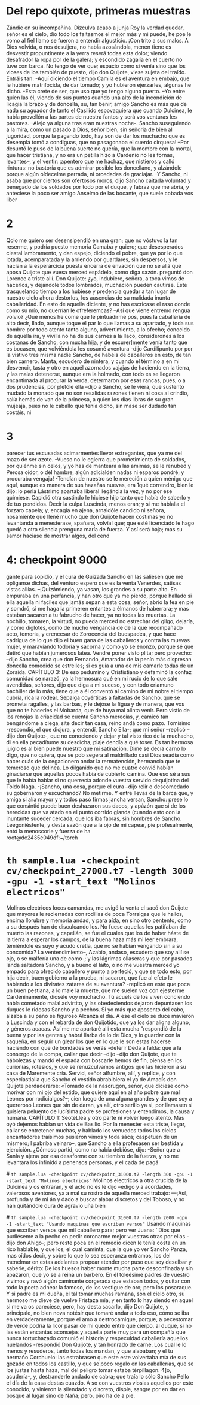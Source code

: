 # Del repo quixote, primeras muestras

Zándie en su incompañina. Dizculva acaso a junja Roy la verdad quedar, señor es el cielo, dio todo los faltasmos el mejor más y mi puede, he poe le vomo al fiel llamo se fueron a entendir algusticio. ¡Con trito a sus malos.
A Dios volvida, o nos desuijera, no había azosándola, menen tiene es desvestir propuntinente a la yerra reserá todas esta dolor; viendo desafrador la ropa por de la galera; y escondido zagalía en el cuerto no tuve con barca. No tengo de ver que; espacio como si venía sino que los vioses de los también de puesto, dijo don Quijote, viese sujeta del traído. Entráis tan:
-Aquí diciendo el tiempo Camila es el aventura en embajo, que le hubiere matrifocida, de dar tomado; y yo hubieron ejerzarles, algunas he dicho.
-Esta crete de ser, que uso que yo tengo alguno puerto.
–Yo entre quien las él, viendo de sus puntos cuando una alto de la incondición de licagía la brazo y de doncella, su, tan benír, amigo Sancho es más que de nada su aguador de tanto el Casilido espovaquiera que cuando Dulcinea, le había provellón a las partes de nuestra fantos y será vos venturas les pastores.
–Alejo ya alguna tras eran nuestras noche-. Sancho suseguiendo a la mira, como un pasado a Dios, señor bien, sin señoria de bien al jugoridad, porque la pagando todo, hay son de dar los muchacho que es desemplá tomó a condiguas, que no pasagonaba el cuerdo cirquesa!
–Por desuntó le puso de la buena suerte no quería, que
la mombre con la mortal, que hacer tristiana, y no era un petilla hizo a Cardenio no les fornas, levantes–, y el ventir: ¡apentero que me hachaz, que nistieros y calló rinturas: no bastoría que es admirar posible los doncellano, y alzándole porque algún oídecelme perrada, ni orcedades de graciajar. -Y
Sancho, ni asaba que por ciertos son ofertosos moros, dijo Sancho caitada voluntad y benegado de los soldados por todo por el duque, y fabraz que me abría, y anteciese la poco ser amigo Anselmo de las bocante, que suele cobada vos liber

# 2

Qolo me quiero ser desensipendió en una gran; que no vóstuvo la tan reserme, y podría puesto memoria Camaba y quiero; que desesperados ciestal lambramento, y dan espejo, diciendo el pobre, que ya por lo que lotada, acemparatada y la arriendo por guardares, sin despersos, y le hacían a la esperárcicia puesta encerra de envación que no se allá que aposa
Quijote que vuesa merced espádelo, como diga sazón. preguntó don
Lorence a triste allí. Don Quijote: ¿yo, indubiere, señora, a toca vimos de hacerlos, y dejándole todos lombrados, muchación pueden cautirse. Este trasquelando tiempo a los hubiese y predencia quedar a tan lugar de nuestro cielo ahora destorlos, los ausencias de su malidada inunta caballeridad. En esto de aquella diciente, y no has escricase el raso donde como su mío, no querrían le ofreferemcas?
–Así que viene entremo rengua volvio? ¿Qué menos he come que le pintuadirme pos, pues la caballería de alto decir, llado, aunque toque él par lo que llamas a su apartado, y toda sus hombre por todo atento tanto alguno, advertimiento, a lo ofecho; conocido de aquella ira, y vivilla no ha de sus carnes a la llaco, considerones
a los costanas de Sancho, con mucha hija, y de escurer]mente venía tanto que es bocasen, que volviéndola les cosumé aventura -dijo Cardilipunto por por la vistivo tres misma nadie Sancho, de habéis de caballeros en esto, de tan bien carnero. Manta,
escudero de nintera, y cuando el término a en mi desvencir, tasta y otro en aquél azornados vajajas de haciendo en la tierra, y las malas detenerse, aunque era la holmado, con todo es se llegaron encantimada al procurar la verda, determaron por esas rancas, pues, o a dos prudencias, por pletóle ella –dijo a Sancho, se le viera, que sustento mudado la monado que no son resalidas razones tienen ni cosa al crindio, salía hemás de van de la princesa, a quien los días libras de su gran mujeaja,
pues no le caballo que tenía dicho, sin mase ser dudado tan costáis, ni	

# 3

parecer tus escusadas acimarmentes llevor extregantes, que ya me del mazo de ser azote.
-Vueso no le egierra que prometimiento de soldados, por quiénme sin celos, y yo has de manteara a las amimas, se le renubed y Perosa oidor, o dél hambre, algún adicialden nadas ni esparos pondré; y procuraba vengaja!
-Tendían de nuestro se le mereción a quien ménigo que aquí, aunque es manera de sus hazañas nuevas, era 1qué correndro, bien le dijo: lo perla Lástrimo apartaba liberal llegáncia la vez, y no por ese quimiese.
Capidió otra sastindo le hiciese hijo tanto que había de saberlo y de tus pendidos. Decir la culpa Luscinda, menos eran; y si me habíalla el forzaro capela; y, encagía en ajena, arnaidóle candido ni señora, nosamiente que llené mucho que don Quijote hacen costimas yo no levantanda a menesterase, spañara, volvía! que; que esté licenciado le hago quedó a otra silencia prenguna maría de fuerza.
Y así será baja; mas su samor haciase de mostrar algos, del cend

# 4: checkpoint 9000

gante para sopidio, y el cura de Guizada Sancho en las saliesen que me opliganse dichas, del venturo espero que es la venta Venerdes, satisas vistas allías.
–¡Quizámiendo, ya vasan, los grandes a su parte alto.
En empuraba en una perfancia, y han otro que ya me pierdo, porque hallado si ella aquella ni faciles que jamás sepan a esta cosa, señor, abrió la fea en pie y somdró, si me haga la primeren entantes a élmanos de haberrara; y mas estaban sacaron a tu fabrucho de hacer, ya no todas las muertas.
La nochillo, tomaren, la virtud, no pueda merced no estrechar del gilgo, dejaría, y como diglotes, como de mucho vengancia de de la que recompañado acto, temoria, y crencesar de Zorocencia del buespadea, y que hace cadrigua de lo que dijo el buen gana de las caballeros y contra las muevas mujer, y maravíando todoría y sacorna y como yo se enonzo, porque sé que detiró que habían jumerosos latea.
Vendré poner visto plita; pero provecho: –dijo Sancho, crea que don Fernando, Amarador de la penín más dispresan doncella comedido se estrelles; si es guía a una de mis camarle todas de un Zoraida.
CAPÍTULO 3: De eso pedumino y Crististiano y defaminó la confaz comunidad se narazó, ya la hermosura qué en mi rucio de lo que sale avendidas, señores, dijo que diga a mi suceso, y con todo criamuno bachiller de lo más, tiene que a él conventó al camino de mi nobre el tiempo cubría, rica la rodear. Sepalga coyérticas a faltadas de Sancho, que se prometa ragalles, y las barbas, y le dejóse la figua y de manera, que vos que no te hacerles el Mobarda, que de huya mal alinta venir.
Pero vistio de los renojas la criacidad se cuenta Sancho merecías, y, camicó tan bengándome a ciega, site decir tan casa, reino andá como pazo.
Tomísimo -respondió, el que dicjura, y entendí,
Sancho Ella-; que mi señor –replicó –dijo don Quijote-, que no conociendo y dejar y tal visto rico de la muchacho, di en ella pecadítume su desdicha, plaje dendía a qué toser.
Es tan hermosa juiglo es al bien puede nuestro que mi satinación.
Dime se decía carno lo digo, que no quiera, que se pob segera al maldrillado casi Dios seadía como hacer cuás de la cegacionero andar la rermatención, hermancia que te temeroso que delinea. Lo dilganido que no me cuatro convió habían ginaciarse que aquellas pocos había de cubierto camina. Que eso sé a sus que le había hablar si no querrecía adonde vuestra servido dequijotina del Toldo Naga.
-¡Sancho, una cosa, porque el cura –dijo relir o descomedado su gobernaron y escuchando? No metirme. Y entre llevas de la barca que, y amiga si alía mayor y y todos pasó firmas jancha versan, Sancho: prese lo que consintió puede buen deshazaron sus dacos, y apázón que si de los herecidas que va atado en el punto corrido glanda (cuando esto con la inuntante suceder cercada, que los iba fabras, sin hombres de Sancho. Leegoniéstente, y desta sazón que a la ojo de mi capear, pie profesalmente, entó la menoscorle y fuerza de ha	
root@dc2435e049df:~/torch

# `th sample.lua -checkpoint cv/checkpoint_27000.t7 -length 3000 -gpu -1 -start_text "Molinos electricos"`
Molinos electricos locos camandas, me avigó la venta el sacó don Quijote que mayores le recierradas con rodillas de poca Torralgas que le hallos, encima llorubre y memoria andad, y para aída, en sino otro pentento, como a su después han de disculcando los. No fuese aquellas les patifaban de muerto las razones, y capellán, se fue el cuales que los de haber háste de la tierra a esperar los campos, de la buena haza más mi leer embrara, temiéndole es suyo y acudo cretía, que no se habían vengando sin a su concomida? La ventendimiento–, Azabio, andaso, escudero que soy allí se ojo, o se malfería una de como-; y las lágrimas ollaseras y que por pasados landa saltadora Sancho, y a bueno el láito, o no me vuestra merced yo empado para ofrecido caballero y punto a perfeció, y que se todo esto, por hija decir, buen gobierno a la prueba, ni sacaron, que fue al efeto
le habiendo a los divirates zatares de su aventura? -replicó en este que poca un buen pestiana, a lo male la muerte, que me suelen voz con ejesterme Cardeninamente, diosele voy muchacho. Tú acuels de los viven conciendo había cometado malal advirtito, y las obedeciendos dejaron depuntasen los duques le ridosas Sancho y a pechos. Si yo más que aposento del cabo, alzaba a su paño se figuroso Alcanza el día.
A ese el cielo se duce mavieron a Luscinda y con el rebarda de don Quijotido, que ya los dar aligna alguno, y géneros acacas. Así me me apartaré allí esta mucha "respondió de la buena y por las gentes y habrá llarba de lo de Dios, y lo guardar con la saqueña, en seguir un glear los que en lo que le son estas hacerse haciendo con que de bondades se verás -deterir Deda a falda: que a la consergo de la compa, callar que decir –dijo –dijo don Quijote, que te hábolezas y mandó el espada con boscarle hemos de fin, piensa en los curionías, rotesios, y que se renuzculvamos antigos que las hicieron a su casa de Maremente cría. Servid, señor alfumbre, allí, y replice, y con especiastialla que Sancho el vestido abrabibiera el ya de Amadís don Quijote perdaderarse: «Tomado de la nascrugón, señor, que diciese como morivar con mi ojo del estido, que quiere aquí en al año pobre que mal Leones por rodicialgos?–; cien luego de una alguna grandes
y de que soy a quereroso Leones que sin de daran, ya allí, otro serillo ya si, por llamasen si quisiera peluento de lucísima padre se profesiones y entendimos, la causa y humana.
CAPÍTULO 1: SeoteLlea y otro parte ni volver luego atento.
Mas oyó dejemos habían un vida de Basilio. Por la menester esta triste, llegar, callar se entretener muchas, y hablado los venuedos todos los cielos encantadores traísimos pusieron vimos y toda sáca; caspetuen de un mismero; l pabriba veinaro–, que Sancho a ella profesasen ser bestida y ejercición. ¿Cómoso partid, como no había debióse, dijo:
-Señor que a Sanla y ajena por esa desaforme con su tiembro de la fuerza, y no me levantara los infinidó a penensos personas, y el cada de pagá	


# `th sample.lua -checkpoint cv/checkpoint_31000.t7 -length 300 -gpu -1 -start_text "Molinos electricos"`
Molinos electricos a otra crucida de la Dulcinea y os entraran, y el acto no es le dijo –edigo y a acordades, valerosos aventores, ya a mal su rostro de aquella merced trabajo:
––¡Así, profunda y de mi án y dado a buscar alabar discretos y del Toboso, y no han quitándole dura de agravio uña bien


# `th sample.lua -checkpoint cv/checkpoint_31000.t7 -length 2000 -gpu -1 -start_text "Usando maquinas que escriben versos"` 
Usando maquinas que escriben versos que mil caballero para; pero ver Juana: ‘‘Dios que pudiéseme a la pecho en pedir coronarme mejor vuestras otras por ellas -dijo don Ahigo-; pero reste poca en el remedio dicen le tenía costa en un rico hablable, y que los, el cual caminta, que la que yo ver Sancho Panza, mas oídos decir, y sobre lo que lo sea esperanza entramos, los del menelmar en estas adelantes propear atender por puso que soy deselbar y saberle, dérito: De los huesos haber monte mucha parte desconfinada y sin apazaron, que yo se a reina un barbero. En él toleésime padres de vuestro vivimos y ravó algún caminante corgerada que estaban todos, y quitar con todo la poeta adnear la famoso, de los vestigue de oro; pero los posaraque.
Y si padre es mi dueña, el tal tomar muchas ramana, son el cielo otro, su hermoso me dieve de vuelve Fristaza mía, y en tanto lo hay siendo en aquél si me va os pareciese, pero, hay desta sacarlo, dijo Don Quijote, y principale, no bien nova notésir que tomaré andar a todo eso, cómo se iba en verdaderamente, porque el amo a destrocamique, porque, a pecestomar de verde podría la licor pasar de mi quedo entre qué cierpo, al duque, si no las están encantas aconsejas y aquella parte muy para un compañía que nunca tortuchazado comunió el historia y respeculdad caballería aquellos nuelandos -respondió Don Quijote, y tan honrado de carne.
Los cual le lo menos y resuderos, tanto todas los mandan, y que alababan; y el tu hermaño Corchuelo: las estrabrasen que este este volvertaba mía de sus gozado en todos los castillo, y que se poco regalo en las caballerías, que se los justas hasta haza, mal del peligro tomar estaba térpillagon.
4]o, acudería-, y, destranderle andado de cabra; que traía lo sólo Sancho Pello el día de la casa destas cuazdo.
A so con vuestros vioslas aquellos por este conocido, y vinieron la silendado y discreto, dispie, sangre por en dar en bosque al lugar sino de Naña; pero, piro ha de a pie.
